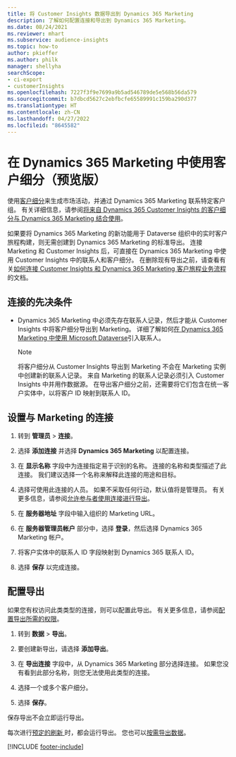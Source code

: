 ```yaml
---
title: 将 Customer Insights 数据导出到 Dynamics 365 Marketing
description: 了解如何配置连接和导出到 Dynamics 365 Marketing。
ms.date: 08/24/2021
ms.reviewer: mhart
ms.subservice: audience-insights
ms.topic: how-to
author: pkieffer
ms.author: philk
manager: shellyha
searchScope:
- ci-export
- customerInsights
ms.openlocfilehash: 7227f3f9e7699a9b5ad546789de5e568b56da579
ms.sourcegitcommit: b7dbcd5627c2ebfbcfe65589991c159ba290d377
ms.translationtype: HT
ms.contentlocale: zh-CN
ms.lasthandoff: 04/27/2022
ms.locfileid: "8645582"
---
```

# <a name="use-segments-in-dynamics-365-marketing-preview"></a>在 Dynamics 365 Marketing 中使用客户细分（预览版）



使用[客户细分](segments.md)来生成市场活动，并通过 Dynamics 365 Marketing 联系特定客户组。 有关详细信息，请参阅[将来自 Dynamics 365 Customer Insights 的客户细分与 Dynamics 365 Marketing 结合使用](/dynamics365/marketing/customer-insights-segments)。

如果要将 Dynamics 365 Marketing 的新功能用于 Dataverse 组织中的实时客户旅程构建，则无需创建到 Dynamics 365 Marketing 的标准导出。 连接 Marketing 和 Customer Insights 后，可直接在 Dynamics 365 Marketing 中使用 Customer Insights 中的联系人和客户细分。 在删除现有导出之前，请查看有关[如何连接 Customer Insights 和 Dynamics 365 Marketing 客户旅程业务流程](/dynamics365/marketing/real-time-marketing-ci-profile)的文档。

## <a name="prerequisite-for-a-connection"></a>连接的先决条件

- Dynamics 365 Marketing 中必须先存在联系人记录，然后才能从 Customer Insights 中将客户细分导出到 Marketing。 详细了解如何[在 Dynamics 365 Marketing 中使用 Microsoft Dataverse](connect-dataverse-managed-lake.md)引入联系人。

  > [!NOTE]
  > 将客户细分从 Customer Insights 导出到 Marketing 不会在 Marketing 实例中创建新的联系人记录。 来自 Marketing 的联系人记录必须引入 Customer Insights 中并用作数据源。 在导出客户细分之前，还需要将它们包含在统一客户实体中，以将客户 ID 映射到联系人 ID。

## <a name="set-up-connection-to-marketing"></a>设置与 Marketing 的连接

1. 转到 **管理员** > **连接**。

1. 选择 **添加连接** 并选择 **Dynamics 365 Marketing** 以配置连接。

1. 在 **显示名称** 字段中为连接指定易于识别的名称。 连接的名称和类型描述了此连接。 我们建议选择一个名称来解释此连接的用途和目标。

1. 选择可使用此连接的人员。 如果不采取任何行动，默认值将是管理员。 有关更多信息，请参阅[允许参与者使用连接进行导出](connections.md#allow-contributors-to-use-a-connection-for-exports)。

1. 在 **服务器地址** 字段中输入组织的 Marketing URL。

1. 在 **服务器管理员帐户** 部分中，选择 **登录**，然后选择 Dynamics 365 Marketing 帐户。

1. 将客户实体中的联系人 ID 字段映射到 Dynamics 365 联系人 ID。

1. 选择 **保存** 以完成连接。 

## <a name="configure-an-export"></a>配置导出

如果您有权访问此类类型的连接，则可以配置此导出。 有关更多信息，请参阅[配置导出所需的权限](export-destinations.md#set-up-a-new-export)。

1. 转到 **数据** > **导出**。

1. 要创建新导出，请选择 **添加导出**。

1. 在 **导出连接** 字段中，从 Dynamics 365 Marketing 部分选择连接。 如果您没有看到此部分名称，则您无法使用此类型的连接。

1. 选择一个或多个客户细分。

1. 选择 **保存**。

保存导出不会立即运行导出。

每次进行[预定的刷新 ](system.md#schedule-tab)时，都会运行导出。 您也可以[按需导出数据](export-destinations.md#run-exports-on-demand)。 

[!INCLUDE [footer-include](includes/footer-banner.md)]
